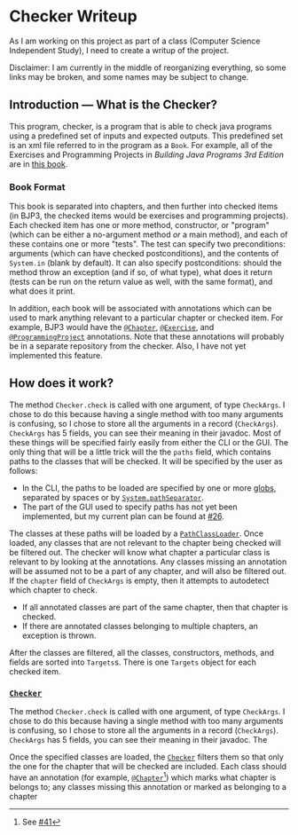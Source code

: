 # Checker Writeup

As I am working on this project as part of a class (Computer Science Independent Study), I need to create a writup of the project.

Disclaimer: I am currently in the middle of reorganizing everything, so some links may be broken, and some names may be subject to change.

## Introduction &mdash; What is the Checker?

This program, checker, is a program that is able to check java programs using a predefined set of inputs and expected outputs. This predefined set is an xml file referred to in the program as a `Book`. For example, all of the Exercises and Programming Projects in <i>Building Java Programs 3rd Edition</i> are in [this book](bjp3-checker-annotations/src/main/resources/book.xml).

### Book Format

This book is separated into chapters, and then further into checked items (in BJP3, the checked items would be exercises and programming projects). Each checked item has one or more method, constructor, or "program" (which can be either a no-argument method *or* a main method), and each of these contains one or more "tests". The test can specify two preconditions: arguments (which can have checked postconditions), and the contents of `System.in` (blank by default). It can also specify postconditions: should the method throw an exception (and if so, of what type), what does it return (tests can be run on the return value as well, with the same format), and what does it print.

In addition, each book will be associated with annotations which can be used to mark anything relevant to a particular chapter or checked item. For example, BJP3 would have the [`@Chapter`](bjp3-checker-annotations/src/main/java/dev/liambloom/checker/Chapter.java), [`@Exercise`](bjp3-checker-annotations/src/main/java/dev/liambloom/checker/Exercise.java), and [`@ProgrammingProject`](bjp3-checker-annotations/src/main/java/dev/liambloom/checker/ProgrammingProject.java) annotations. Note that these annotations will probably be in a separate repository from the checker. Also, I have not yet implemented this feature.

## How does it work?

The method `Checker.check` is called with one argument, of type `CheckArgs`. I chose to do this because having a single method with too many arguments is confusing, so I chose to store all the arguments in a record (`CheckArgs`). `CheckArgs` has 5 fields, you can see their meaning in their javadoc. Most of these things will be specified fairly easily from either the CLI or the GUI. The only thing that will be a little trick will the the `paths` field, which contains paths to the classes that will be checked. It will be specified by the user as follows:

- In the CLI, the paths to be loaded are specified by one or more [globs](https://en.wikipedia.org/wiki/Glob_(programming)), separated by spaces or by [`System.pathSeparator`](https://docs.oracle.com/en/java/javase/17/docs/api/java.base/java/io/File.html#pathSeparator).
- The part of the GUI used to specify paths has not yet been implemented, but my current plan can be found at [#26](https://github.com/liambloom/checker/issues/26).

The classes at these paths will be loaded by a [`PathClassLoader`](checking/src/main/java/dev/liambloom/checker/PathClassLoader.java). Once loaded, any classes that are not relevant to the chapter being checked will be filtered out. The checker will know what chapter a particular class is relevant to by looking at the annotations. Any classes missing an annotation will be assumed not to be a part of any chapter, and will also be filtered out. If the `chapter` field of `CheckArgs` is empty, then it attempts to autodetect which chapter to check. 

- If all annotated classes are part of the same chapter, then that chapter is checked.
- If there are annotated classes belonging to multiple chapters, an exception is thrown.

After the classes are filtered, all the classes, constructors, methods, and fields are sorted into `Targets`s. There is one `Targets` object for each checked item.

### [`Checker`](internal/src/main/java/dev/liambloom/checker/internal/Checker.java)

The method `Checker.check` is called with one argument, of type `CheckArgs`. I chose to do this because having a single method with too many arguments is confusing, so I chose to store all the arguments in a record (`CheckArgs`). `CheckArgs` has 5 fields, you can see their meaning in their javadoc. The 

Once the specified classes are loaded, the [`Checker`](internal/src/main/java/dev/liambloom/checker/internal/Checker.java) filters them so that only the one for the chapter that will be checked are included. Each class should have an annotation (for example, [`@Chapter`](bjp3-checker-annotations/src/main/java/dev/liambloom/checker/Chapter.java)[^1]) which marks what chapter is belongs to; any classes missing this annotation or marked as belonging to a chapter

[^1]: See [#41](https://github.com/liambloom/checker/issues/41)

